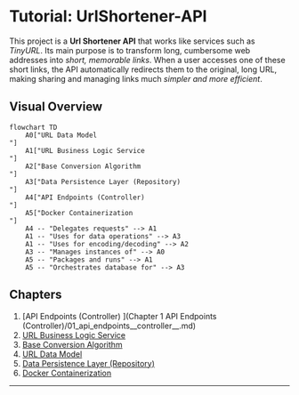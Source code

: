 # Tutorial: UrlShortener-API

This project is a **Url Shortener API** that works like services such as *TinyURL*. Its main purpose is to transform long, cumbersome web addresses into *short, memorable links*. When a user accesses one of these short links, the API automatically redirects them to the original, long URL, making sharing and managing links much *simpler and more efficient*.


## Visual Overview

```mermaid
flowchart TD
    A0["URL Data Model
"]
    A1["URL Business Logic Service
"]
    A2["Base Conversion Algorithm
"]
    A3["Data Persistence Layer (Repository)
"]
    A4["API Endpoints (Controller)
"]
    A5["Docker Containerization
"]
    A4 -- "Delegates requests" --> A1
    A1 -- "Uses for data operations" --> A3
    A1 -- "Uses for encoding/decoding" --> A2
    A3 -- "Manages instances of" --> A0
    A5 -- "Packages and runs" --> A1
    A5 -- "Orchestrates database for" --> A3
```

## Chapters

1. [API Endpoints (Controller)
](Chapter 1 API Endpoints (Controller)/01_api_endpoints__controller__.md)
2. [URL Business Logic Service
](02_url_business_logic_service_.md)
3. [Base Conversion Algorithm
](03_base_conversion_algorithm_.md)
4. [URL Data Model
](04_url_data_model_.md)
5. [Data Persistence Layer (Repository)
](05_data_persistence_layer__repository__.md)
6. [Docker Containerization
](06_docker_containerization_.md)

--- 
